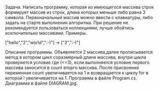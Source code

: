 Задача. Написать программу, которая из имеющегося массива строк формирует массив из строк, длина которых меньше либо равна 3 символа. Первоначальный массив можно ввести с клавиатуры, либо задать на старте выполнения алгоритма. При решение не рекомендуется пользоваться коллекциями, лучше обойтись исключительно массивами. Примеры.

["hello","2","world",":-)"] -> ["2",":-)"]

Описание программы. Объявляется 2 массива,далее прописывается метод в котором цикл соразмерный длине массива, внутри цикла проверяется условие где (<=3), если выполняется условие первого массива заносится в count вторго массива. После присвоения переменная count увеличивается на 1 и возвращается к циклу for в которой i увеличивается на 1. 
Программа в файле Program.cs.
Диаграмма в файле DIAGRAM.jpg.
